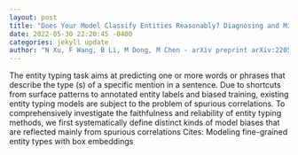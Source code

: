 ```yaml
--- 
layout: post 
title: "Does Your Model Classify Entities Reasonably? Diagnosing and Mitigating Spurious Correlations in Entity Typing" 
date: 2022-05-30 22:20:45 -0400 
categories: jekyll update 
author: "N Xu, F Wang, B Li, M Dong, M Chen - arXiv preprint arXiv:2205.12640, 2022" 
--- 
```

The entity typing task aims at predicting one or more words or phrases that describe the type (s) of a specific mention in a sentence. Due to shortcuts from surface patterns to annotated entity labels and biased training, existing entity typing models are subject to the problem of spurious correlations. To comprehensively investigate the faithfulness and reliability of entity typing methods, we first systematically define distinct kinds of model biases that are reflected mainly from spurious correlations Cites: Modeling fine-grained entity types with box embeddings